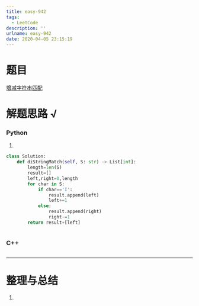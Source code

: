 ```yaml
---
title: easy-942
tags:
  - LeetCode
description: ''
urlname: easy-942
date: 2020-04-05 23:15:19
---
```


# 题目

[增减字符串匹配](https://leetcode-cn.com/problems/di-string-match/)



# 解题思路 √

### Python

1. 

```python
class Solution:
    def diStringMatch(self, S: str) -> List[int]:
        length=len(S)
        result=[]
        left,right=0,length
        for char in S:
            if char=='I':
                result.append(left)
                left+=1
            else:
                result.append(right)
                right-=1
        return result+[left]
```


```python

```



### C++

```cpp

```

---



# 整理与总结

1. 

